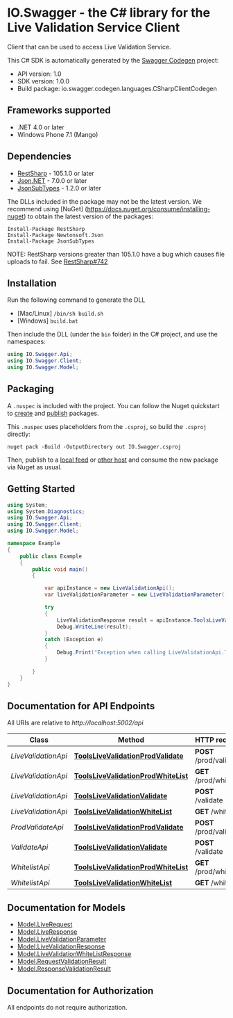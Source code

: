 # IO.Swagger - the C# library for the Live Validation Service Client

Client that can be used to access Live Validation Service.

This C# SDK is automatically generated by the [Swagger Codegen](https://github.com/swagger-api/swagger-codegen) project:

- API version: 1.0
- SDK version: 1.0.0
- Build package: io.swagger.codegen.languages.CSharpClientCodegen

<a name="frameworks-supported"></a>
## Frameworks supported
- .NET 4.0 or later
- Windows Phone 7.1 (Mango)

<a name="dependencies"></a>
## Dependencies
- [RestSharp](https://www.nuget.org/packages/RestSharp) - 105.1.0 or later
- [Json.NET](https://www.nuget.org/packages/Newtonsoft.Json/) - 7.0.0 or later
- [JsonSubTypes](https://www.nuget.org/packages/JsonSubTypes/) - 1.2.0 or later

The DLLs included in the package may not be the latest version. We recommend using [NuGet] (https://docs.nuget.org/consume/installing-nuget) to obtain the latest version of the packages:
```
Install-Package RestSharp
Install-Package Newtonsoft.Json
Install-Package JsonSubTypes
```

NOTE: RestSharp versions greater than 105.1.0 have a bug which causes file uploads to fail. See [RestSharp#742](https://github.com/restsharp/RestSharp/issues/742)

<a name="installation"></a>
## Installation
Run the following command to generate the DLL
- [Mac/Linux] `/bin/sh build.sh`
- [Windows] `build.bat`

Then include the DLL (under the `bin` folder) in the C# project, and use the namespaces:
```csharp
using IO.Swagger.Api;
using IO.Swagger.Client;
using IO.Swagger.Model;
```
<a name="packaging"></a>
## Packaging

A `.nuspec` is included with the project. You can follow the Nuget quickstart to [create](https://docs.microsoft.com/en-us/nuget/quickstart/create-and-publish-a-package#create-the-package) and [publish](https://docs.microsoft.com/en-us/nuget/quickstart/create-and-publish-a-package#publish-the-package) packages.

This `.nuspec` uses placeholders from the `.csproj`, so build the `.csproj` directly:

```
nuget pack -Build -OutputDirectory out IO.Swagger.csproj
```

Then, publish to a [local feed](https://docs.microsoft.com/en-us/nuget/hosting-packages/local-feeds) or [other host](https://docs.microsoft.com/en-us/nuget/hosting-packages/overview) and consume the new package via Nuget as usual.

<a name="getting-started"></a>
## Getting Started

```csharp
using System;
using System.Diagnostics;
using IO.Swagger.Api;
using IO.Swagger.Client;
using IO.Swagger.Model;

namespace Example
{
    public class Example
    {
        public void main()
        {

            var apiInstance = new LiveValidationApi();
            var liveValidationParameter = new LiveValidationParameter(); // LiveValidationParameter | Live Validation Parameter

            try
            {
                LiveValidationResponse result = apiInstance.ToolsLiveValidationProdValidate(liveValidationParameter);
                Debug.WriteLine(result);
            }
            catch (Exception e)
            {
                Debug.Print("Exception when calling LiveValidationApi.ToolsLiveValidationProdValidate: " + e.Message );
            }

        }
    }
}
```

<a name="documentation-for-api-endpoints"></a>
## Documentation for API Endpoints

All URIs are relative to *http://localhost:5002/api*

Class | Method | HTTP request | Description
------------ | ------------- | ------------- | -------------
*LiveValidationApi* | [**ToolsLiveValidationProdValidate**](docs/LiveValidationApi.md#toolslivevalidationprodvalidate) | **POST** /prod/validate | 
*LiveValidationApi* | [**ToolsLiveValidationProdWhiteList**](docs/LiveValidationApi.md#toolslivevalidationprodwhitelist) | **GET** /prod/whitelist | 
*LiveValidationApi* | [**ToolsLiveValidationValidate**](docs/LiveValidationApi.md#toolslivevalidationvalidate) | **POST** /validate | 
*LiveValidationApi* | [**ToolsLiveValidationWhiteList**](docs/LiveValidationApi.md#toolslivevalidationwhitelist) | **GET** /whitelist | 
*ProdValidateApi* | [**ToolsLiveValidationProdValidate**](docs/ProdValidateApi.md#toolslivevalidationprodvalidate) | **POST** /prod/validate | 
*ValidateApi* | [**ToolsLiveValidationValidate**](docs/ValidateApi.md#toolslivevalidationvalidate) | **POST** /validate | 
*WhitelistApi* | [**ToolsLiveValidationProdWhiteList**](docs/WhitelistApi.md#toolslivevalidationprodwhitelist) | **GET** /prod/whitelist | 
*WhitelistApi* | [**ToolsLiveValidationWhiteList**](docs/WhitelistApi.md#toolslivevalidationwhitelist) | **GET** /whitelist | 


<a name="documentation-for-models"></a>
## Documentation for Models

 - [Model.LiveRequest](docs/LiveRequest.md)
 - [Model.LiveResponse](docs/LiveResponse.md)
 - [Model.LiveValidationParameter](docs/LiveValidationParameter.md)
 - [Model.LiveValidationResponse](docs/LiveValidationResponse.md)
 - [Model.LiveValidationWhiteListResponse](docs/LiveValidationWhiteListResponse.md)
 - [Model.RequestValidationResult](docs/RequestValidationResult.md)
 - [Model.ResponseValidationResult](docs/ResponseValidationResult.md)


<a name="documentation-for-authorization"></a>
## Documentation for Authorization

All endpoints do not require authorization.
